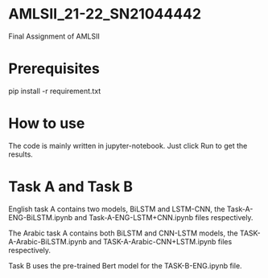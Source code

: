 # AMLSII_21-22_SN21044442
Final Assignment of AMLSII

# Prerequisites
pip install -r requirement.txt

# How to use
The code is mainly written in jupyter-notebook.
Just click Run to get the results.

# Task A and Task B
English task A contains two models, BiLSTM and LSTM-CNN, the Task-A-ENG-BiLSTM.ipynb and Task-A-ENG-LSTM+CNN.ipynb files respectively. 

The Arabic task A contains both BiLSTM and CNN-LSTM models, the TASK-A-Arabic-BiLSTM.ipynb and TASK-A-Arabic-CNN+LSTM.ipynb files respectively. 

Task B uses the pre-trained Bert model for the TASK-B-ENG.ipynb file.


